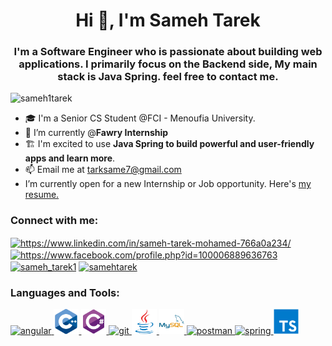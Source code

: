 <h1 align="center">Hi 👋, I'm Sameh Tarek</h1>
<h3 align="center">I'm a Software Engineer who is passionate about building web applications. I primarily focus on the Backend side, My main stack is Java Spring. feel free to contact me.</h3>

<p align="left"> <img src="https://komarev.com/ghpvc/?username=sameh1tarek&label=Profile%20views&color=0e75b6&style=flat" alt="sameh1tarek" /> </p>

- 🎓 I'm a Senior CS Student @FCI - Menoufia University.
- 🌱 I’m currently @**Fawry Internship**
- 🏗 I'm excited to use **Java Spring to build powerful and user-friendly apps and learn more**.
- 📫 Email me at [tarksame7@gmail.com](mailto:tarksame7@gmail.com)
-  I’m currently open for a new Internship or Job opportunity. Here's [my resume.](https://drive.google.com/file/d/11i-N4odrjZ5ehgor7aRZoUz3IcseaKUk/view?usp=sharing)


<h3 align="left">Connect with me:</h3>
<p align="left">
<a href="https://www.linkedin.com/in/sameh-tarek-mohamed-766a0a234/" target="blank"><img align="center" src="https://raw.githubusercontent.com/rahuldkjain/github-profile-readme-generator/master/src/images/icons/Social/linked-in-alt.svg" alt="https://www.linkedin.com/in/sameh-tarek-mohamed-766a0a234/" height="30" width="40" /></a>
<a href="https://www.facebook.com/profile.php?id=100006889636763" target="blank"><img align="center" src="https://raw.githubusercontent.com/rahuldkjain/github-profile-readme-generator/master/src/images/icons/Social/facebook.svg" alt="https://www.facebook.com/profile.php?id=100006889636763" height="30" width="40" /></a>
<a href="https://codeforces.com/profile/sameh_tarek1" target="blank"><img align="center" src="https://raw.githubusercontent.com/rahuldkjain/github-profile-readme-generator/master/src/images/icons/Social/codeforces.svg" alt="sameh_tarek1" height="30" width="40" /></a>
<a href="https://www.leetcode.com/samehtarek" target="blank"><img align="center" src="https://raw.githubusercontent.com/rahuldkjain/github-profile-readme-generator/master/src/images/icons/Social/leet-code.svg" alt="samehtarek" height="30" width="40" /></a>
</p>

<h3 align="left">Languages and Tools:</h3>
<p align="left"> <a href="https://angular.io" target="_blank" rel="noreferrer"> <img src="https://angular.io/assets/images/logos/angular/angular.svg" alt="angular" width="40" height="40"/> </a> <a href="https://www.w3schools.com/cpp/" target="_blank" rel="noreferrer"> <img src="https://raw.githubusercontent.com/devicons/devicon/master/icons/cplusplus/cplusplus-original.svg" alt="cplusplus" width="40" height="40"/> </a> <a href="https://www.w3schools.com/cs/" target="_blank" rel="noreferrer"> <img src="https://raw.githubusercontent.com/devicons/devicon/master/icons/csharp/csharp-original.svg" alt="csharp" width="40" height="40"/> </a> <a href="https://git-scm.com/" target="_blank" rel="noreferrer"> <img src="https://www.vectorlogo.zone/logos/git-scm/git-scm-icon.svg" alt="git" width="40" height="40"/> </a> <a href="https://www.java.com" target="_blank" rel="noreferrer"> <img src="https://raw.githubusercontent.com/devicons/devicon/master/icons/java/java-original.svg" alt="java" width="40" height="40"/> </a> <a href="https://www.mysql.com/" target="_blank" rel="noreferrer"> <img src="https://raw.githubusercontent.com/devicons/devicon/master/icons/mysql/mysql-original-wordmark.svg" alt="mysql" width="40" height="40"/> </a> <a href="https://postman.com" target="_blank" rel="noreferrer"> <img src="https://www.vectorlogo.zone/logos/getpostman/getpostman-icon.svg" alt="postman" width="40" height="40"/> </a> <a href="https://spring.io/" target="_blank" rel="noreferrer"> <img src="https://www.vectorlogo.zone/logos/springio/springio-icon.svg" alt="spring" width="40" height="40"/> </a> <a href="https://www.typescriptlang.org/" target="_blank" rel="noreferrer"> <img src="https://raw.githubusercontent.com/devicons/devicon/master/icons/typescript/typescript-original.svg" alt="typescript" width="40" height="40"/> </a> </p>

